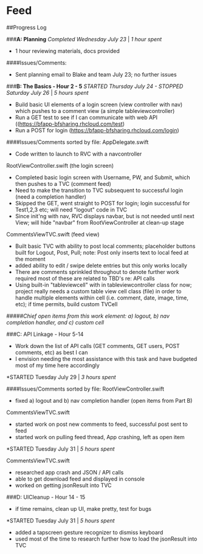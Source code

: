 Feed
====

##Progress Log

###**A: Planning**
*Completed Wednesday July 23* |  *1 hour spent* 
- 1 hour reviewing materials, docs provided 

####Issues/Comments:
 * Sent planning email to Blake and team July 23; no further issues

###**B: The Basics - Hour 2 - 5**
*STARTED Thursday July 24 - STOPPED Saturday July 26* | *5 hours spent*
- Build basic UI elements of a login screen (view controller with nav) which pushes to a comment view (a simple tableviewcontroller)
- Run a GET test to see if I can communicate with web API ((https://bfapp-bfsharing.rhcloud.com/test)
- Run a POST for login (https://bfapp-bfsharing.rhcloud.com/login) 

####Issues/Comments sorted by file:
AppDelegate.swift
 * Code written to launch to RVC with a navcontroller

RootViewController.swift (the login screen)
 * Completed basic login screen with Username, PW, and Submit, which then pushes to a TVC (comment feed)
 * Need to make the transition to TVC subsequent to successful login (need a completion handler)
 * Skipped the GET, went straight to POST for login; login successful for Test1,2,3 etc; will need "logout" code in TVC
 * Since init'ng with nav, RVC displays navbar, but is not needed until next View; will hide "navbar" from RootViewController at clean-up stage

CommentsViewTVC.swift (feed view)
 * Built basic TVC with ability to post local comments; placeholder buttons built for Logout, Post, Pull; note: Post only inserts text to local feed at the moment
 * added ability to edit / swipe delete entries but this only works locally 
 * There are comments sprinkled throughout to denote further work required most of these are related to TBD's re: API calls
 * Using built-in "tableviewcell" with in tableviewcontroller class for now; project really needs a custom table view cell class (file) in order to handle multiple elements within cell (i.e. comment, date, image, time, etc); if time permits, build custom TVCell

#####*Chief open items from this work element: a) logout, b) nav completion handler, and c) custom cell*


###C: API Linkage -  Hour 5-14 


- Work down the list of API calls (GET comments, GET users, POST comments, etc) as best I can 
- I envision needing the most assistance with this task and have budgeted most of my time here accordingly

*STARTED Tuesday July 29 | *3 hours spent*

####Issues/Comments sorted by file:
RootViewController.swift
* fixed a) logout and b) nav completion handler (open items from Part B)

CommentsViewTVC.swift
* started work on post new comments to feed, successful post sent to feed
* started work on pulling feed thread, App crashing, left as open item

*STARTED Tuesday July 31 | *5 hours spent*

CommentsViewTVC.swift
* researched app crash and JSON / API calls
* able to get download feed and displayed in console
* worked on getting jsonResult into TVC

###D: UICleanup - Hour 14 - 15 
- if time remains, clean up UI, make pretty, test for bugs

*STARTED Tuesday July 31 | *5 hours spent*

* added a tapscreen gesture recognizer to dismiss keyboard
* used most of the time to research further how to load the jsonResult into TVC


